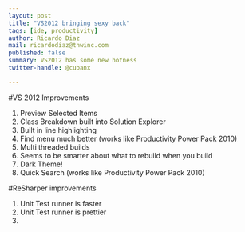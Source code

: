 ```yaml
---
layout: post
title: "VS2012 bringing sexy back"
tags: [ide, productivity]
author: Ricardo Diaz
mail: ricardodiaz@tnwinc.com
published: false
summary: VS2012 has some new hotness
twitter-handle: @cubanx

---
```


#VS 2012 Improvements

1. Preview Selected Items
1. Class Breakdown built into Solution Explorer
1. Built in line highlighting
1. Find menu much better (works like Productivity Power Pack 2010)
1. Multi threaded builds
1. Seems to be smarter about what to rebuild when you build
1. Dark Theme!
1. Quick Search (works like Productivity Power Pack 2010)

#ReSharper improvements

1. Unit Test runner is faster
1. Unit Test runner is prettier
1. 